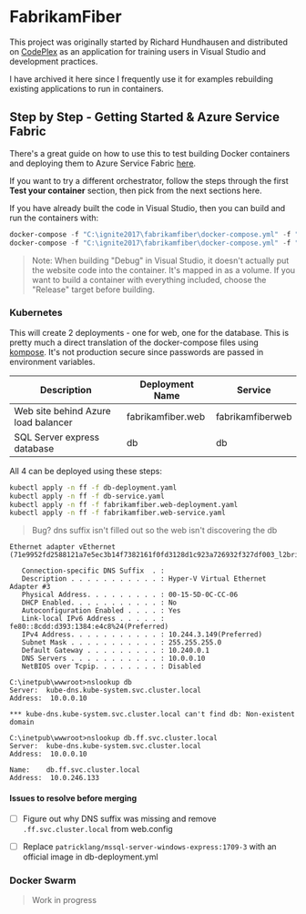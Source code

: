# FabrikamFiber

This project was originally started by Richard Hundhausen and distributed on [CodePlex](https://fabrikam.codeplex.com/) as an application for training users in Visual Studio and development practices.

I have archived it here since I frequently use it for examples rebuilding existing applications to run in containers.

## Step by Step - Getting Started & Azure Service Fabric

There's a great guide on how to use this to test building Docker containers and deploying them to Azure Service Fabric [here](https://docs.microsoft.com/en-us/azure/service-fabric/service-fabric-host-app-in-a-container).

If you want to try a different orchestrator, follow the steps through the first **Test your container** section, then pick from the next sections here.

If you have already built the code in Visual Studio, then you can build and run the containers with:

```powershell
docker-compose -f "C:\ignite2017\fabrikamfiber\docker-compose.yml" -f "C:\ignite2017\fabrikamfiber\docker-compose.override.yml" build --no-cache
docker-compose -f "C:\ignite2017\fabrikamfiber\docker-compose.yml" -f "C:\ignite2017\fabrikamfiber\docker-compose.override.yml" up -d
```

> Note: When building "Debug" in Visual Studio, it doesn't actually put the website code into the container. It's mapped in as a volume. If you want to build a container with everything included, choose the "Release" target before building.

### Kubernetes

This will create 2 deployments - one for web, one for the database. This is pretty much a direct translation of the docker-compose files using [kompose](https://github.com/kubernetes/kompose). It's not production secure since passwords are passed in environment variables.

Description                         | Deployment Name              | Service
------------------------------------|------------------------------|-------------------------
Web site behind Azure load balancer | fabrikamfiber.web            | fabrikamfiberweb
SQL Server express database         | db                           | db

All 4 can be deployed using these steps:

```bash
kubectl apply -n ff -f db-deployment.yaml
kubectl apply -n ff -f db-service.yaml
kubectl apply -n ff -f fabrikamfiber.web-deployment.yaml
kubectl apply -n ff -f fabrikamfiber.web-service.yaml
```

> Bug? dns suffix isn't filled out so the web isn't discovering the db

```none
Ethernet adapter vEthernet (71e9952fd2588121a7e5ec3b14f7382161f0fd3128d1c923a726932f327df003_l2bridge):

   Connection-specific DNS Suffix  . :
   Description . . . . . . . . . . . : Hyper-V Virtual Ethernet Adapter #3
   Physical Address. . . . . . . . . : 00-15-5D-0C-CC-06
   DHCP Enabled. . . . . . . . . . . : No
   Autoconfiguration Enabled . . . . : Yes
   Link-local IPv6 Address . . . . . : fe80::8cdd:d393:1384:e4c8%24(Preferred)
   IPv4 Address. . . . . . . . . . . : 10.244.3.149(Preferred)
   Subnet Mask . . . . . . . . . . . : 255.255.255.0
   Default Gateway . . . . . . . . . : 10.240.0.1
   DNS Servers . . . . . . . . . . . : 10.0.0.10
   NetBIOS over Tcpip. . . . . . . . : Disabled

C:\inetpub\wwwroot>nslookup db
Server:  kube-dns.kube-system.svc.cluster.local
Address:  10.0.0.10

*** kube-dns.kube-system.svc.cluster.local can't find db: Non-existent domain

C:\inetpub\wwwroot>nslookup db.ff.svc.cluster.local
Server:  kube-dns.kube-system.svc.cluster.local
Address:  10.0.0.10

Name:    db.ff.svc.cluster.local
Address:  10.0.246.133
```

#### Issues to resolve before merging

- [ ] Figure out why DNS suffix was missing and remove `.ff.svc.cluster.local` from web.config
- [ ] Replace `patricklang/mssql-server-windows-express:1709-3` with an official image in db-deployment.yml


### Docker Swarm

> Work in progress